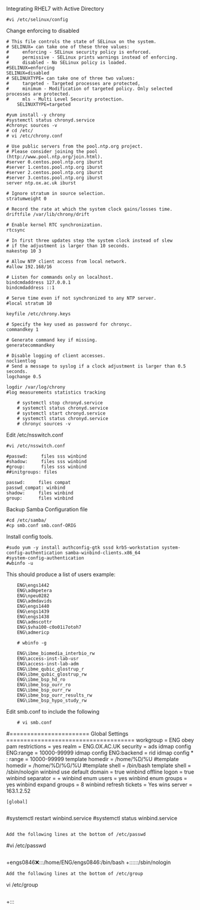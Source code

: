 Integrating RHEL7 with Active Directory

```
#vi /etc/selinux/config
```
Change enforcing to disabled

```
# This file controls the state of SELinux on the system.
# SELINUX= can take one of these three values:
#     enforcing - SELinux security policy is enforced.
#     permissive - SELinux prints warnings instead of enforcing.
#     disabled - No SELinux policy is loaded.
#SELINUX=enforcing
SELINUX=disabled
# SELINUXTYPE= can take one of three two values:
#     targeted - Targeted processes are protected,
#     minimum - Modification of targeted policy. Only selected processes are protected.
#     mls - Multi Level Security protection.
    SELINUXTYPE=targeted
```
```   
#yum install -y chrony
#systemctl status chronyd.service
#chronyc sources -v
# cd /etc/
# vi /etc/chrony.conf
```
```
# Use public servers from the pool.ntp.org project.
# Please consider joining the pool (http://www.pool.ntp.org/join.html).
#server 0.centos.pool.ntp.org iburst
#server 1.centos.pool.ntp.org iburst
#server 2.centos.pool.ntp.org iburst
#server 3.centos.pool.ntp.org iburst
server ntp.ox.ac.uk iburst
    
# Ignore stratum in source selection.
stratumweight 0
    
# Record the rate at which the system clock gains/losses time.
driftfile /var/lib/chrony/drift
    
# Enable kernel RTC synchronization.
rtcsync
    
# In first three updates step the system clock instead of slew
# if the adjustment is larger than 10 seconds.
makestep 10 3
    
# Allow NTP client access from local network.
#allow 192.168/16
    
# Listen for commands only on localhost.
bindcmdaddress 127.0.0.1
bindcmdaddress ::1
    
# Serve time even if not synchronized to any NTP server.
#local stratum 10
    
keyfile /etc/chrony.keys
    
# Specify the key used as password for chronyc.
commandkey 1
    
# Generate command key if missing.
generatecommandkey
    
# Disable logging of client accesses.
noclientlog
# Send a message to syslog if a clock adjustment is larger than 0.5 seconds.
logchange 0.5
   
logdir /var/log/chrony
#log measurements statistics tracking

```

```
    # systemctl stop chronyd.service
    # systemctl status chronyd.service
    # systemctl start chronyd.service
    # systemctl status chronyd.service
    # chronyc sources -v
```

Edit /etc/nsswitch.conf

```
#vi /etc/nsswitch.conf
```

```
#passwd:     files sss winbind
#shadow:     files sss winbind
#group:      files sss winbind
##initgroups: files
    
passwd:     files compat
passwd_compat: winbind
shadow:     files winbind
group:      files winbind
```
Backup Samba Configuration file

```
#cd /etc/samba/
#cp smb.conf smb.conf-ORIG
```

Install config tools.

```
#sudo yum -y install authconfig-gtk sssd krb5-workstation system-config-authentication samba-winbind-clients.x86_64
#system-config-authentication
#wbinfo -u
```
This should produce a list of users example:

```
    ENG\engs1442
    ENG\admpetera
    ENG\npeu0282
    ENG\admdavids
    ENG\engs1440
    ENG\engs1439
    ENG\engs1438
    ENG\admscottr
    ENG\$vha100-c0o01i7otoh7
    ENG\admericp
```
```
    # wbinfo -g
    
    ENG\ibme_biomedia_interbio_rw
    ENG\access-inst-lab-usr
    ENG\access-inst-lab-adm
    ENG\ibme_qubic_glostrup_r
    ENG\ibme_qubic_glostrup_rw
    ENG\ibme_bsp_hd_ro
    ENG\ibme_bsp_ourr_ro
    ENG\ibme_bsp_ourr_rw
    ENG\ibme_bsp_ourr_results_rw
    ENG\ibme_bsp_hypo_study_rw
```

Edit smb.conf to include the following

```
    # vi smb.conf      
```
#======================= Global Settings =====================================
workgroup = ENG
obey pam restrictions = yes
realm = ENG.OX.AC.UK
security = ads
idmap config ENG:range = 10000-99999
idmap config ENG:backend = rid
idmap config * : range = 10000-99999
template homedir = /home/%D/%U
#template homedir = /home/%D/%G/%U
#template shell = /bin/bash
template shell = /sbin/nologin
winbind use default domain = true
winbind offline logon = true
winbind separator = +
winbind enum users = yes
winbind enum groups = yes
winbind expand groups = 8
winbind refresh tickets = Yes
wins server = 163.1.2.52
    
    [global]
```
```
#systemctl restart winbind.service
#systemctl status winbind.service
```
    
Add the following lines at the bottom of /etc/passwd
```
#vi /etc/passwd
```
```   
   +engs0846:x::::/home/ENG/engs0846:/bin/bash
    +::::::/sbin/nologin
```    
Add the following lines at the bottom of /etc/group

```
vi /etc/group
```
```   
   +:::
```
